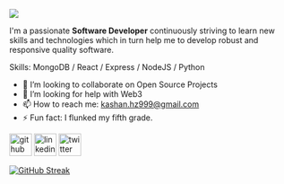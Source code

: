 ![](https://pbs.twimg.com/profile_banners/1549743464312516608/1663420872/1080x360)

I'm a passionate **Software Developer** continuously striving to learn new skills and technologies which in turn help me to develop robust and responsive quality software.

Skills: MongoDB / React / Express / NodeJS / Python

- 👯 I’m looking to collaborate on Open Source Projects 
- 🤔 I’m looking for help with Web3 
- 📫 How to reach me: kashan.hz999@gmail.com 
- ⚡ Fun fact: I flunked my fifth grade.  


[<img src='https://cdn.jsdelivr.net/npm/simple-icons@3.0.1/icons/github.svg' alt='github' height='40'>](https://github.com/github.com/kashanhz999)  [<img src='https://cdn.jsdelivr.net/npm/simple-icons@3.0.1/icons/linkedin.svg' alt='linkedin' height='40'>](https://www.linkedin.com/in/https://www.linkedin.com/in/kashan-haider110//)  [<img src='https://cdn.jsdelivr.net/npm/simple-icons@3.0.1/icons/twitter.svg' alt='twitter' height='40'>](https://twitter.com/https://twitter.com/kashan_hz)  

[![GitHub Streak](https://streak-stats.demolab.com/?user=kashanhz999&theme=tokyonight)](https://git.io/streak-stats)

